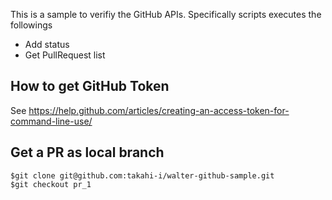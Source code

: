 This is a sample to verifiy the GitHub APIs. Specifically scripts executes the followings

* Add status
* Get PullRequest list

How to get GitHub Token
-----------------------------

See https://help.github.com/articles/creating-an-access-token-for-command-line-use/

Get a PR as local branch
------------------------

    $git clone git@github.com:takahi-i/walter-github-sample.git
    $git checkout pr_1
